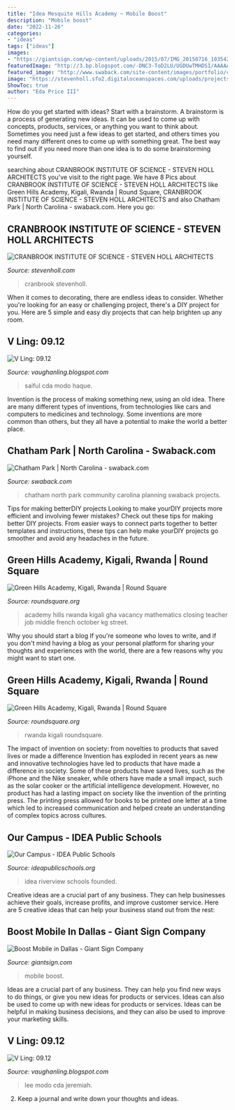```yaml
---
title: "Idea Mesquite Hills Academy ~ Mobile Boost"
description: "Mobile boost"
date: "2022-11-26"
categories:
- "ideas"
tags: ["ideas"]
images:
- "https://giantsign.com/wp-content/uploads/2015/07/IMG_20150716_103542-1024x614.jpg"
featuredImage: "http://3.bp.blogspot.com/-DNC3-ToD2LU/UGDUwTMHDSI/AAAAAAAAGjQ/sf2vfoF92-4/s1600/battank0001.jpg"
featured_image: "http://www.swaback.com/site-content/images/portfolio/community-planning/chatham-park-/chatham_parkvillage_north_illustrativeshigh_respage3.jpg"
image: "https://stevenholl.sfo2.digitaloceanspaces.com/uploads/projects/project-images/PaulWarchol_Cranbrook_98-071-06B_WH.jpg"
ShowToc: true
author: "Eda Price III"
---
```



How do you get started with ideas?
Start with a brainstorm. A brainstorm is a process of generating new ideas. It can be used to come up with concepts, products, services, or anything you want to think about. Sometimes you need just a few ideas to get started, and others times you need many different ones to come up with something great. The best way to find out if you need more than one idea is to do some brainstorming yourself.

	

		
searching about CRANBROOK INSTITUTE OF SCIENCE - STEVEN HOLL ARCHITECTS you've visit to the right page. We have 8 Pics about CRANBROOK INSTITUTE OF SCIENCE - STEVEN HOLL ARCHITECTS like Green Hills Academy, Kigali, Rwanda | Round Square, CRANBROOK INSTITUTE OF SCIENCE - STEVEN HOLL ARCHITECTS and also Chatham Park | North Carolina - swaback.com. Here you go:
		
    
## CRANBROOK INSTITUTE OF SCIENCE - STEVEN HOLL ARCHITECTS

<img loading=lazy src="https://stevenholl.sfo2.digitaloceanspaces.com/uploads/projects/project-images/PaulWarchol_Cranbrook_98-071-06B_WH.jpg" onerror="this.onerror=null;this.src='https://tse3.mm.bing.net/th?id=OIP.vBOwznKI4p85ETkMPcDlzAHaEK&amp;pid=15.1';" alt="CRANBROOK INSTITUTE OF SCIENCE - STEVEN HOLL ARCHITECTS">

_Source: stevenholl.com_

>cranbrook stevenholl. 

	

When it comes to decorating, there are endless ideas to consider. Whether you're looking for an easy or challenging project, there's a DIY project for you. Here are 5 simple and easy diy projects that can help brighten up any room.

    
## V Ling: 09.12

<img loading=lazy src="https://3.bp.blogspot.com/-4cJH1NhSnBc/UGDUzB8JZiI/AAAAAAAAGj4/wDF6oZLuFVc/s1600/untitled.4.jpg" onerror="this.onerror=null;this.src='https://tse2.mm.bing.net/th?id=OIP.Hl1TbMVTrXu-0vOfB9lnSwHaED&amp;pid=15.1';" alt="V Ling: 09.12">

_Source: vaughanling.blogspot.com_

>saiful cda modo haque. 

	

Invention is the process of making something new, using an old idea. There are many different types of inventions, from technologies like cars and computers to medicines and technology. Some inventions are more common than others, but they all have a potential to make the world a better place.

    
## Chatham Park | North Carolina - Swaback.com

<img loading=lazy src="http://www.swaback.com/site-content/images/portfolio/community-planning/chatham-park-/chatham_parkvillage_north_illustrativeshigh_respage3.jpg" onerror="this.onerror=null;this.src='https://tse3.mm.bing.net/th?id=OIP.fr7arsYgwRlkKGcl4MW5vAHaEG&amp;pid=15.1';" alt="Chatham Park | North Carolina - swaback.com">

_Source: swaback.com_

>chatham north park community carolina planning swaback projects. 

	

Tips for making betterDIY projects
Looking to make yourDIY projects more efficient and involving fewer mistakes? Check out these tips for making better DIY projects. From easier ways to connect parts together to better templates and instructions, these tips can help make yourDIY projects go smoother and avoid any headaches in the future.

    
## Green Hills Academy, Kigali, Rwanda | Round Square

<img loading=lazy src="https://www.roundsquare.org/wp-content/uploads/2018/08/3631-green-hills-academy-kigali-rwanda-263x300.jpg" onerror="this.onerror=null;this.src='https://tse4.mm.bing.net/th?id=OIP.qAwukmJCzh8XjalMqrTr6AAAAA&amp;pid=15.1';" alt="Green Hills Academy, Kigali, Rwanda | Round Square">

_Source: roundsquare.org_

>academy hills rwanda kigali gha vacancy mathematics closing teacher job middle french october kg street. 

	

Why you should start a blog
If you're someone who loves to write, and if you don't mind having a blog as your personal platform for sharing your thoughts and experiences with the world, there are a few reasons why you might want to start one.

    
## Green Hills Academy, Kigali, Rwanda | Round Square

<img loading=lazy src="https://www.roundsquare.org/wp-content/uploads/2018/08/3632-green-hills-academy-kigali-rwanda.jpg" onerror="this.onerror=null;this.src='https://tse1.mm.bing.net/th?id=OIP.U2L6MGvNQ9xQACCpZthOwwHaD-&amp;pid=15.1';" alt="Green Hills Academy, Kigali, Rwanda | Round Square">

_Source: roundsquare.org_

>rwanda kigali roundsquare. 

	

The impact of invention on society: from novelties to products that saved lives or made a difference
Invention has exploded in recent years as new and innovative technologies have led to products that have made a difference in society. Some of these products have saved lives, such as the iPhone and the Nike sneaker, while others have made a small impact, such as the solar cooker or the artificial intelligence development. However, no product has had a lasting impact on society like the invention of the printing press. The printing press allowed for books to be printed one letter at a time which led to increased communication and helped create an understanding of complex topics across cultures.

    
## Our Campus - IDEA Public Schools

<img loading=lazy src="http://c8ca6e5e43a19f2300e1-04b090f30fff5ccebaaf0de9c3c9c18a.r54.cf1.rackcdn.com/idea-riverview-school.png" onerror="this.onerror=null;this.src='https://tse2.mm.bing.net/th?id=OIP.rMCfOa2FzWIlbVuCZiecmwExDM&amp;pid=15.1';" alt="Our Campus - IDEA Public Schools">

_Source: ideapublicschools.org_

>idea riverview schools founded. 

	

Creative ideas are a crucial part of any business. They can help businesses achieve their goals, increase profits, and improve customer service. Here are 5 creative ideas that can help your business stand out from the rest:

    
## Boost Mobile In Dallas - Giant Sign Company

<img loading=lazy src="https://giantsign.com/wp-content/uploads/2015/07/IMG_20150716_103542-1024x614.jpg" onerror="this.onerror=null;this.src='https://tse3.mm.bing.net/th?id=OIP.hOLytXwZb5LuI6SWu2EZ3gHaEc&amp;pid=15.1';" alt="Boost Mobile in Dallas - Giant Sign Company">

_Source: giantsign.com_

>mobile boost. 

	

Ideas are a crucial part of any business. They can help you find new ways to do things, or give you new ideas for products or services. Ideas can also be used to come up with new ideas for products or services. Ideas can be helpful in making business decisions, and they can also be used to improve your marketing skills.

    
## V Ling: 09.12

<img loading=lazy src="http://3.bp.blogspot.com/-DNC3-ToD2LU/UGDUwTMHDSI/AAAAAAAAGjQ/sf2vfoF92-4/s1600/battank0001.jpg" onerror="this.onerror=null;this.src='https://tse4.mm.bing.net/th?id=OIP.0Z-ISeSHZe0ymLHTRBvB0AHaDb&amp;pid=15.1';" alt="V Ling: 09.12">

_Source: vaughanling.blogspot.com_

>lee modo cda jeremiah. 

	

2. Keep a journal and write down your thoughts and ideas.

